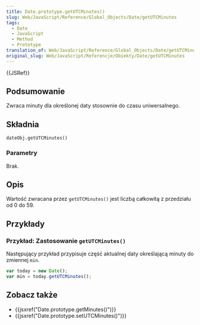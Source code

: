 ```yaml
---
title: Date.prototype.getUTCMinutes()
slug: Web/JavaScript/Reference/Global_Objects/Date/getUTCMinutes
tags:
  - Date
  - JavaScript
  - Method
  - Prototype
translation_of: Web/JavaScript/Reference/Global_Objects/Date/getUTCMinutes
original_slug: Web/JavaScript/Referencje/Obiekty/Date/getUTCMinutes
---
```

{{JSRef}}

## Podsumowanie

Zwraca minuty dla określonej daty stosownie do czasu uniwersalnego.

## Składnia

    dateObj.getUTCMinutes()

### Parametry

Brak.

## Opis

Wartość zwracana przez `getUTCMinutes()` jest liczbą całkowitą z przedziału od 0 do 59.

## Przykłady

### Przykład: Zastosowanie `getUTCMinutes()`

Następujący przykład przypisuje część aktualnej daty określającą minuty do zmiennej `min`.

```js
var today = new Date();
var min = today.getUTCMinutes();
```

## Zobacz także

- {{jsxref("Date.prototype.getMinutes()")}}
- {{jsxref("Date.prototype.setUTCMinutes()")}}
